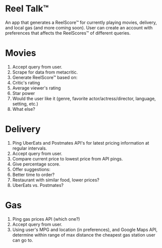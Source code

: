 # Reel Talk&trade;
An app that generates a ReelScore&trade; for currently playing movies, delivery, and local gas (and more coming soon). User can create an account with preferences that affects the ReelScores&trade; of different queries.

# Movies
1. Accept query from user.
2. Scrape for data from metacritic.
3. Generate ReelScore&trade; based on:
  1. Critic's rating
  2. Average viewer's rating
  3. Star power
  4. Would the user like it (genre, favorite actor/actress/director, language, setting, etc.)
4. What else?

# Delivery
1. Ping UberEats and Postmates API's for latest pricing information at regular intervals.
2. Accept query from user.
3. Compare current price to lowest price from API pings.
4. Give percentage score.
5. Offer suggestions:
  1. Better time to order?
  2. Restaurant with similar food, lower prices?
  3. UberEats vs. Postmates?

# Gas
1. Ping gas prices API (which one?)
2. Accept query from user.
3. Using user's MPG and location (in preferences), and Google Maps API, determine within range of max distance the cheapest gas station user can go to.
